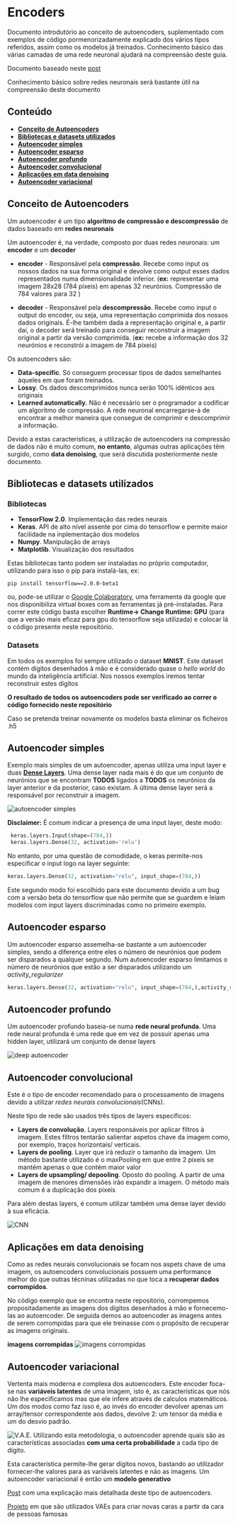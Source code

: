 ﻿# Encoders

Documento introdutório ao conceito de autoencoders, suplementado com exemplos de código pormenorizadamente explicado dos vários tipos referidos, assim como os modelos já treinados.
Conhecimento básico das várias camadas de uma rede neuronal ajudará na compreensão deste guia.

Documento baseado neste [post](https://blog.keras.io/building-autoencoders-in-keras.html)

Conhecimento básico sobre redes neuronais será bastante útil na compreensão deste documento

## Conteúdo

- **[Conceito de Autoencoders](#conceito-de-autoencoders)**
- **[Bibliotecas e datasets utilizados](#bibliotecas-e-datasets-utilizados)**
- **[Autoencoder simples](#autoencoder-simples)**
- **[Autoencoder esparso](#autoencoder-esparso)**
- **[Autoencoder profundo](#autoencoder-profundo)**
- **[Autoencoder convolucional](#autoencoder-covolucional)**
- **[Aplicações em data denoising](#aplicações-em-data-denoising)**
- **[Autoencoder variacional](#autoencoder-variacional)**

## Conceito de Autoencoders

Um autoencoder é um tipo **algoritmo de compressão e descompressão** de dados baseado em **redes neuronais**

Um autoencoder é, na verdade, composto por duas redes neuronais: um **encoder** e um **decoder**

- **encoder** - Responsável pela **compressão**. Recebe como input os nossos dados na sua forma original e devolve como output esses dados representados numa dimensionalidade inferior. (**ex:** representar uma imagem 28x28 (784 píxeis) em apenas 32 neurónios. Compressão de 784 valores para 32 )

- **decoder** - Responsável pela **descompressão**. Recebe como input o output do encoder, ou seja, uma representação comprimida dos nossos dados originais. É-lhe também dada a representação original e, a partir daí, o decoder será treinado para conseguir reconstruir a imagem original a partir da versão comprimida. (**ex:** recebe a informação dos 32 neurónios e reconstrói a imagem de 784 píxeis)


Os autoencoders são:
 - **Data-specific**. Só conseguem processar tipos de dados semelhantes àqueles em que foram treinados.
 -  **Lossy**. Os dados descomprimidos nunca serão 100% idênticos aos originais
 - **Learned automatically.** Não é necessário ser o programador a codificar um algoritmo de compressão. A rede neuronal encarregarse-à de encontrar a melhor maneira que consegue de comprimir e descomprimir a informação.

Devido a estas características, a utilização de autoencoders na compressão de dados não é muito comum, **no entanto**, algumas outras aplicações têm surgido, como **data denoising**, que será discutida posteriormente neste documento.


## Bibliotecas e datasets utilizados

### Bibliotecas
 - **TensorFlow 2.0**. Implementação das redes neurais
 -  **Keras**.  API de alto nível assente por cima do tensorflow e permite maior facilidade na inplementação dos modelos
 - **Numpy**.  Manipulação de arrays
 - **Matplotlib**. Visualização dos resultados

Estas bibliotecas tanto podem ser instaladas no próprio computador, utilizando para isso o pip para instalá-las, ex:

 `pip install tensorflow==2.0.0-beta1`

ou, pode-se utilizar o [Google Colaboratory](https://colab.research.google.com/), uma ferramenta da google que nos disponibiliza virtual boxes com as ferramentas já  pré-instaladas. Para correr este código basta escolher **Runtime-> Change Runtime: GPU** (para que a versão mais eficaz para gpu do tensorflow seja utilizada)  e colocar lá o código presente neste repositório.

### Datasets 
Em todos  os exemplos foi sempre utilizado o dataset **MNIST**. Este dataset contém dígitos desenhados à mão e é considerado quase o *hello world* do mundo da inteligência artificial. Nos nossos exemplos iremos tentar reconstruir estes dígitos 

**O resultado de todos os autoencoders pode ser verificado ao correr o código fornecido neste repositório**

Caso se pretenda treinar novamente os modelos basta eliminar os ficheiros .h5

## Autoencoder simples
 
 Exemplo mais simples de um autoencoder, apenas utiliza  uma input layer e duas **[Dense Layers](https://keras.io/layers/core/)**. Uma dense layer nada mais é do que um conjunto de neurónios que se encontram **TODOS** ligados a **TODOS** os neurónios da layer anterior e da posterior, caso existam.
A última dense layer será a responsável por reconstruir a imagem.

![autoencoder simples](https://www.jeremyjordan.me/content/images/2018/03/Screen-Shot-2018-03-06-at-3.17.13-PM.png)
 
**Disclaimer:** É comum indicar a presença de uma input layer, deste modo:
``` python
 keras.layers.Input(shape=(784,))
 keras.layers.Dense(32, activation='relu')
```
No entanto, por uma questão de comodidade, o keras permite-nos especificar o input logo na layer seguinte:
``` python
keras.layers.Dense(32, activation="relu", input_shape=(784,))
```
Este segundo modo foi escolhido para este documento devido a um bug com a versão beta do tensorflow que não permite que se guardem e leiam modelos com input layers discriminadas como no primeiro exemplo.


##  Autoencoder esparso 
 Um autoencoder esparso assemelha-se bastante a um autoencoder simples, sendo  a diferença entre eles o número de neurónios que podem ser disparados a qualquer segundo. Num autoencoder esparso limitamos o número de neurónios que estão a ser disparados utilizando um *activity_regularizer*
``` python
keras.layers.Dense(32, activation="relu", input_shape=(784,),activity_regularizer=keras.regularizers.l1(10e-5))
```

##  Autoencoder profundo

Um autoencoder profundo baseia-se numa  **rede neural profunda**. Uma rede neural profunda é uma rede que em vez de possuir apenas uma hidden layer, utilizará um conjunto de dense layers 

![deep autoencoder](https://sergioskar.github.io/assets/img/posts/autoencoder.jpg)
## Autoencoder convolucional

Este é o tipo de encoder recomendado para o processamento de imagens  devido a utilizar *redes neurais convolucionais*(CNNs).

Neste tipo de rede são usados três tipos de layers específicos:
 - **Layers de convolução**.  Layers responsáveis por aplicar filtros à imagem. Estes filtros tentarão salientar aspetos chave da imagem como, por exemplo, traços horizontais/ verticais.
 -  **Layers de pooling**. Layer que irá reduzir o tamanho da imagem. Um método bastante utilizado é o maxPooling em que entre 2 pixeis se mantém apenas o que contém maior valor
- **Layers de upsampling/ depooling**. Oposto do pooling. A partir de uma imagem de menores dimensões  irão expandir a imagem. O método mais comum é a duplicação dos píxeis

Para além destas layers, é comum utilizar também uma dense layer devido à sua eficácia.

![CNN](https://www.researchgate.net/profile/Eli_David/publication/306081538/figure/fig3/AS:418518853013509@1476794078590/Illustration-of-convolutional-autoencoder-In-this-example-the-CAE-comprises-two.png)
## Aplicações em data denoising

Como as redes neurais convolucionais se focam nos aspets chave de uma imagem, os autoencoders convolucionais possuem uma performance melhor do que outras técninas utilizadas no que toca a  **recuperar dados corrompidos**. 

No código exemplo que se encontra neste repositório, corrompemos propositadamente as imagens dos dígitos desenhados à mão e fornecemo-las ao autoencoder. De seguida demos ao autoencoder as imagens antes de serem corrompidas para que ele treinasse com o propósito de recuperar as imagens originais.

**imagens corrompidas**
![imagens corrompidas](https://blog.keras.io/img/ae/noisy_digits.png)


## Autoencoder variacional

Vertenta mais moderna e complexa dos autoencoders. Este encoder foca-se nas **variáveis latentes** de uma imagem, isto é, as características que nós não lhe especificamos mas que ele infere através de calculos matemáticos.
Um dos modos como faz isso é, ao invés do encoder devolver apenas um array/tensor correspondente aos dados, devolve 2: um tensor da média e um do desvio padrão.

![V.A.E.](https://miro.medium.com/max/700/1*96ho7qSyW0nKrLvSoZHOtA.png)
 Utilizando esta metodologia, o autoencoder aprende quais são as características associadas **com uma certa probabilidade** a cada tipo de dígito. 
 
Esta característica permite-lhe gerar dígitos novos, bastando ao utilizador fornecer-lhe valores para as variáveis latentes e não as imagens. Um autoencoder variacional é então um **modelo generativo**

[Post](https://towardsdatascience.com/intuitively-understanding-variational-autoencoders-1bfe67eb5daf) com uma explicação mais detalhada deste tipo de autoencoders.

[Projeto](https://github.com/yzwxx/vae-celebA?source=post_page---------------------------) em que são utilizados VAEs para criar novas caras a partir da cara de pessoas famosas
